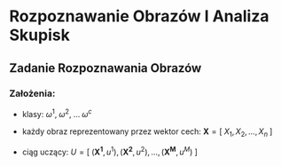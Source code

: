 
# Rozpoznawanie Obrazów I Analiza Skupisk

## Zadanie Rozpoznawania Obrazów

### Założenia:

- klasy:  $\omega^1, \; \omega^2, \; \dots \; \omega^c$

- każdy obraz reprezentowany przez wektor cech: $\boldsymbol{X} = [\;X_{1}, X_{2}, \dots, X_{n}\;]$

- ciąg uczący: $U = [\;(\boldsymbol{X^1}, u^1),(\boldsymbol{X^2}, u^2), \dots, (\boldsymbol{X^M }, u^M) \;]$






